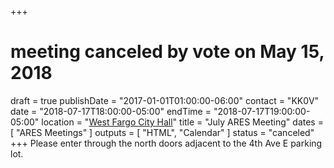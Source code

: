 +++
# meeting canceled by vote on May 15, 2018
draft = true
publishDate = "2017-01-01T01:00:00-06:00"
contact = "KK0V"
date = "2018-07-17T18:00:00-05:00"
endTime = "2018-07-17T19:00:00-05:00"
location = "[West Fargo City Hall](/places/west-fargo-city-hall/)"
title = "July ARES Meeting"
dates = [ "ARES Meetings" ]
outputs = [ "HTML", "Calendar" ]
status = "canceled"
+++
Please enter through the north
doors adjacent to the 4th Ave E parking lot.
